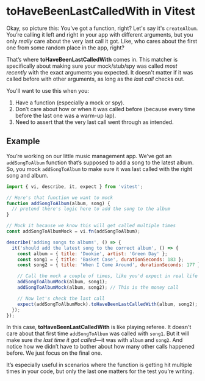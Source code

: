 # toHaveBeenLastCalledWith in Vitest

Okay, so picture this: You've got a function, right? Let's say it's `createAlbum`. You’re calling it left and right in your app with different arguments, but you only _really_ care about the very last call it got. Like, who cares about the first one from some random place in the app, right?

That’s where **toHaveBeenLastCalledWith** comes in. This matcher is specifically about making sure your mock/stub/spy was called _most recently_ with the exact arguments you expected. It doesn't matter if it was called before with other arguments, as long as the _last call_ checks out.

You'll want to use this when you:

1. Have a function (especially a mock or spy).
2. Don’t care about how or when it was called before (because every time before the last one was a warm-up lap).
3. Need to assert that the very last call went through as intended.

## Example

You’re working on our little music management app. We’ve got an `addSongToAlbum` function that’s supposed to add a song to the latest album. So, you mock `addSongToAlbum` to make sure it was last called with the right song and album.

```javascript
import { vi, describe, it, expect } from 'vitest';

// Here's that function we want to mock
function addSongToAlbum(album, song) {
  // pretend there's logic here to add the song to the album
}

// Mock it because we know this will get called multiple times
const addSongToAlbumMock = vi.fn(addSongToAlbum);

describe('adding songs to albums', () => {
  it('should add the latest song to the correct album', () => {
    const album = { title: 'Dookie', artist: 'Green Day' };
    const song1 = { title: 'Basket Case', durationSeconds: 183 };
    const song2 = { title: 'When I Come Around', durationSeconds: 177 };

    // Call the mock a couple of times, like you'd expect in real life
    addSongToAlbumMock(album, song1);
    addSongToAlbumMock(album, song2); // This is the money call

    // Now let's check the last call
    expect(addSongToAlbumMock).toHaveBeenLastCalledWith(album, song2);
  });
});
```

In this case, **toHaveBeenLastCalledWith** is like playing referee. It doesn't care about that first time `addSongToAlbum` was called with `song1`. But it will make sure _the last time it got called_—it was with `album` and `song2`. And notice how we didn’t have to bother about how many other calls happened before. We just focus on the final one.

It’s especially useful in scenarios where the function is getting hit multiple times in your code, but only the last one matters for the test you’re writing.
